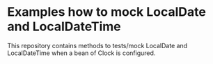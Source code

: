 # Examples how to mock LocalDate and LocalDateTime

This repository contains methods to tests/mock LocalDate and LocalDateTime when a bean of Clock is configured.
